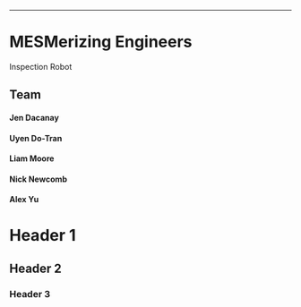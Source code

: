 ___

# MESMerizing Engineers 

Inspection Robot

## Team

#### Jen Dacanay
#### Uyen Do-Tran
#### Liam Moore
#### Nick Newcomb
#### Alex Yu

# Header 1
## Header 2
### Header 3

